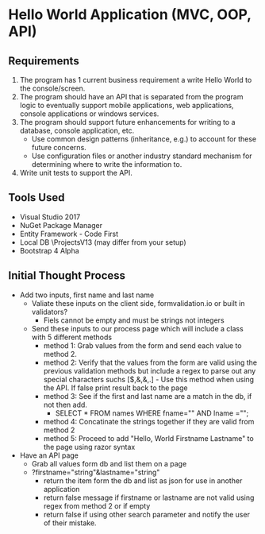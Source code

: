 # Hello World Application (MVC, OOP, API)

## Requirements ##
1. The program has 1 current business requirement a write Hello World to the console/screen.
2. The program should have an API that is separated from the program logic to eventually support mobile applications, web applications, console applications or windows services.
3. The program should support future enhancements for writing to a database, console application, etc.
   * Use common design patterns (inheritance, e.g.) to account for these future concerns.
   * Use configuration files or another industry standard mechanism for determining where to write the information to.
4. Write unit tests to support the API.

## Tools Used ##
 * Visual Studio 2017
 * NuGet Package Manager
 * Entity Framework - Code First
 * Local DB \ProjectsV13 (may differ from your setup)
 * Bootstrap 4 Alpha

## Initial Thought Process ##
* Add two inputs, first name and last name
  * Valiate these inputs on the client side, formvalidation.io or built in validators?
    * Fiels cannot be empty and must be strings not integers
  * Send these inputs to our process page which will include a class with 5 different methods
    * method 1: Grab values from the form and send each value to method 2.
    * method 2: Verify that the values from the form are valid using the previous validation methods but include a regex to parse out any special characters suchs [$,&,&,.] - Use this method when using the API. If false print result back to the page
    * method 3: See if the first and last name are a match in the db, if not then add. 
      * SELECT * FROM names WHERE fname="" AND lname =""; 
    * method 4: Concatinate the strings together if they are valid from method 2
    * method 5: Proceed to add "Hello, World Firstname Lastname" to the page using razor syntax
* Have an API page
  * Grab all values form db and list them on a page
  * ?firstname="string"&lastname="string"
    * return the item form the db and list as json for use in another application
    * return false message if firstname or lastname are not valid using regex from method 2 or if empty
    * return false if using other search parameter and notify the user of their mistake. 
    

    
      
